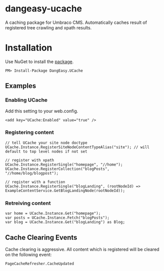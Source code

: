 # dangeasy-ucache

A caching package for Umbraco CMS. Automatically caches result of registered tree crawling and xpath results.

# Installation
Use NuGet to install the [package](https://www.nuget.org/packages/DangEasy.UCache/).
```
PM> Install-Package DangEasy.UCache
```

## Examples
### Enabling UCache
Add this setting to your web.config.
```
<add key="UCache:Enabled" value="true" />
```

### Registering content
```
// tell UCache your site node doctype
UCache.Instance.RegisterSiteNodeContentTypeAlias("site"); // will default to top level nodes if not set

// register with xpath
UCache.Instance.RegisterSingle("homepage", "//home");
UCache.Instance.RegisterCollection("blogPosts", "//home/blog/blogpost");

// register with a function
UCache.Instance.RegisterSingle("blogLanding", (rootNodeId) => ExampleContentService.GetBlogLandingNode(rootNodeId));
```

### Retreiving content
```
var home = UCache.Instance.Get("homepage"); 
var posts = UCache.Instance.Fetch("blogPosts");
var blog = UCache.Instance.Get("blogLanding") as Blog;
```

## Cache Clearing Events
Cache clearing is aggressive. All content which is registered will be cleared on the following event: 
```
PageCacheRefresher.CacheUpdated
```